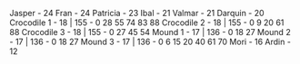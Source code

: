 Jasper - 24
Fran - 24
Patricia - 23
Ibal - 21
Valmar - 21
Darquin - 20
Crocodile 1 - 18 | 155 - 0 28 55 74 83 88
Crocodile 2 - 18 | 155 - 0 9 20 61 88
Crocodile 3 - 18 | 155 - 0 27 45 54
Mound 1 - 17 | 136 - 0 18 27
Mound 2 - 17 | 136 - 0 18 27
Mound 3 - 17 | 136 - 0 6 15 20 40 61 70
Mori - 16
Ardin - 12
